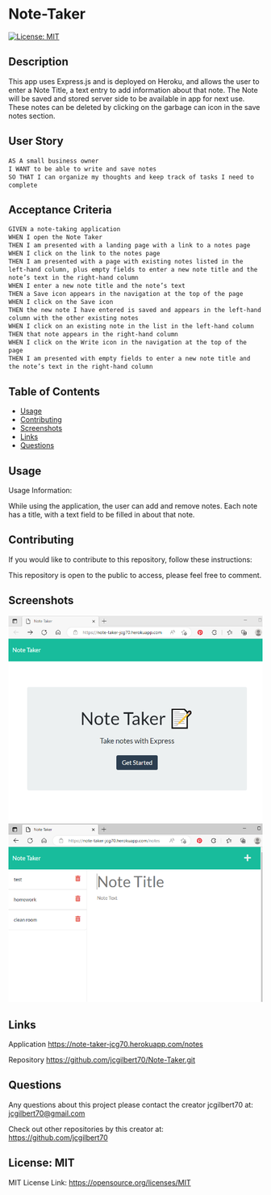 
  # Note-Taker
  

  [![License: MIT](https://img.shields.io/badge/License-MIT-yellow.svg)](https://opensource.org/licenses/MIT)
  
 
  ## Description
  This app uses Express.js and is deployed on Heroku, and allows the user to enter a Note Title, a text entry to add information about that note. The Note will be saved and stored server side to be available in app for next use. These notes can be deleted by clicking on the garbage can icon in the save notes section.
  
  ## User Story

  ```
  AS A small business owner
  I WANT to be able to write and save notes
  SO THAT I can organize my thoughts and keep track of tasks I need to complete
  ```

  ## Acceptance Criteria

  ```
  GIVEN a note-taking application
  WHEN I open the Note Taker
  THEN I am presented with a landing page with a link to a notes page
  WHEN I click on the link to the notes page
  THEN I am presented with a page with existing notes listed in the left-hand column, plus empty fields to enter a new note title and the note’s text in the right-hand column
  WHEN I enter a new note title and the note’s text
  THEN a Save icon appears in the navigation at the top of the page
  WHEN I click on the Save icon
  THEN the new note I have entered is saved and appears in the left-hand column with the other existing notes
  WHEN I click on an existing note in the list in the left-hand column
  THEN that note appears in the right-hand column
  WHEN I click on the Write icon in the navigation at the top of the page
  THEN I am presented with empty fields to enter a new note title and the note’s text in the right-hand column
  ```
 
  ## Table of Contents
  - [Usage](#usage)
  - [Contributing](#contributing)
  - [Screenshots](#screenshots)
  - [Links](#links)
  - [Questions](#questions)
  

  ## Usage
  
 
  Usage Information: 
 
  While using the application, the user can add and remove notes. Each note has a title, with a text field to be filled in about that note.
 
  ## Contributing
  

  If you would like to contribute to this repository, follow these instructions: 
  

  This repository is open to the public to access, please feel free to comment.
  
  ## Screenshots

  <img src="./public/assets/img/landing-page.png" width="600">
  <img src="./public/assets/img/application.png" width="600">
  

  ## Links
  Application
  https://note-taker-jcg70.herokuapp.com/notes

  Repository
  https://github.com/jcgilbert70/Note-Taker.git
  
  
 
  ## Questions
  Any questions about this project please contact the creator jcgilbert70 at:
  jcgilbert70@gmail.com
  

  Check out other repositories by this creator at: https://github.com/jcgilbert70
  

  ## License: MIT
  
 
  MIT License Link: https://opensource.org/licenses/MIT

  
